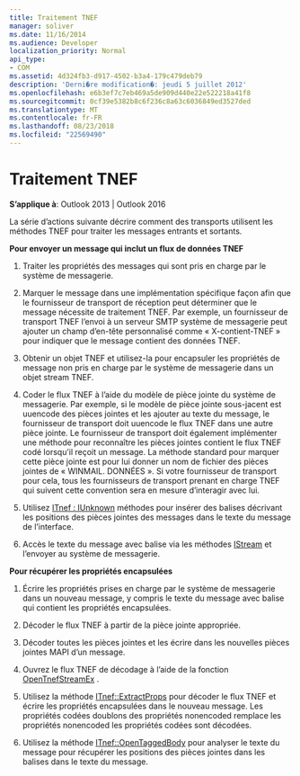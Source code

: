 ```yaml
---
title: Traitement TNEF
manager: soliver
ms.date: 11/16/2014
ms.audience: Developer
localization_priority: Normal
api_type:
- COM
ms.assetid: 4d324fb3-d917-4502-b3a4-179c479deb79
description: 'Derni�re modification�: jeudi 5 juillet 2012'
ms.openlocfilehash: e6b3ef7c7eb469a5de909d440e22e522218a41f8
ms.sourcegitcommit: 0cf39e5382b8c6f236c8a63c6036849ed3527ded
ms.translationtype: MT
ms.contentlocale: fr-FR
ms.lasthandoff: 08/23/2018
ms.locfileid: "22569490"
---
```

# <a name="tnef-processing"></a>Traitement TNEF

  
  
**S’applique à**: Outlook 2013 | Outlook 2016 
  
La série d’actions suivante décrire comment des transports utilisent les méthodes TNEF pour traiter les messages entrants et sortants.
  
 **Pour envoyer un message qui inclut un flux de données TNEF**
  
1. Traiter les propriétés des messages qui sont pris en charge par le système de messagerie.
    
2. Marquer le message dans une implémentation spécifique façon afin que le fournisseur de transport de réception peut déterminer que le message nécessite de traitement TNEF. Par exemple, un fournisseur de transport TNEF l’envoi à un serveur SMTP système de messagerie peut ajouter un champ d’en-tête personnalisé comme « X-contient-TNEF » pour indiquer que le message contient des données TNEF.
    
3. Obtenir un objet TNEF et utilisez-la pour encapsuler les propriétés de message non pris en charge par le système de messagerie dans un objet stream TNEF.
    
4. Coder le flux TNEF à l’aide du modèle de pièce jointe du système de messagerie. Par exemple, si le modèle de pièce jointe sous-jacent est uuencode des pièces jointes et les ajouter au texte du message, le fournisseur de transport doit uuencode le flux TNEF dans une autre pièce jointe. Le fournisseur de transport doit également implémenter une méthode pour reconnaître les pièces jointes contient le flux TNEF codé lorsqu’il reçoit un message. La méthode standard pour marquer cette pièce jointe est pour lui donner un nom de fichier des pièces jointes de « WINMAIL. DONNÉES ». Si votre fournisseur de transport pour cela, tous les fournisseurs de transport prenant en charge TNEF qui suivent cette convention sera en mesure d’interagir avec lui.
    
5. Utilisez [ITnef : IUnknown](itnefiunknown.md) méthodes pour insérer des balises décrivant les positions des pièces jointes des messages dans le texte du message de l’interface. 
    
6. Accès le texte du message avec balise via les méthodes [IStream](http://msdn.microsoft.com/en-us/library/aa380034%28VS.85%29.aspx) et l’envoyer au système de messagerie. 
    
 **Pour récupérer les propriétés encapsulées**
  
1. Écrire les propriétés prises en charge par le système de messagerie dans un nouveau message, y compris le texte du message avec balise qui contient les propriétés encapsulées.
    
2. Décoder le flux TNEF à partir de la pièce jointe appropriée.
    
3. Décoder toutes les pièces jointes et les écrire dans les nouvelles pièces jointes MAPI d’un message.
    
4. Ouvrez le flux TNEF de décodage à l’aide de la fonction [OpenTnefStreamEx](opentnefstreamex.md) . 
    
5. Utilisez la méthode [ITnef::ExtractProps](itnef-extractprops.md) pour décoder le flux TNEF et écrire les propriétés encapsulées dans le nouveau message. Les propriétés codées doublons des propriétés nonencoded remplace les propriétés nonencoded les propriétés codées sont décodées. 
    
6. Utilisez la méthode [ITnef::OpenTaggedBody](itnef-opentaggedbody.md) pour analyser le texte du message pour récupérer les positions des pièces jointes dans les balises dans le texte du message. 
    

